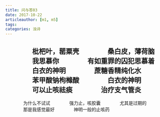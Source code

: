 ```yaml
---
title: 问与答03
date: 2017-10-22
articleauthor: [m1, m5]
tags:
categories: 浊诗
---
```

　　　　枇杷叶，罂粟壳
　　　　桑白皮，薄荷脑
　　　　我思慕你
　　　　有如重罪的囚犯思慕着
　　　　白衣的神明
　　　　蔗糖香精纯化水
　　　　苯甲酸钠枸橼酸
　　　　白衣的神明
　　　　可以止咳祛痰
　　　　治疗支气管炎
---
　　　　为什么不试试
　　　　强力止，咳胶囊
　　　　尤其是过期的
　　　　那是我感觉最好
　　　　神明一般的止咳药
